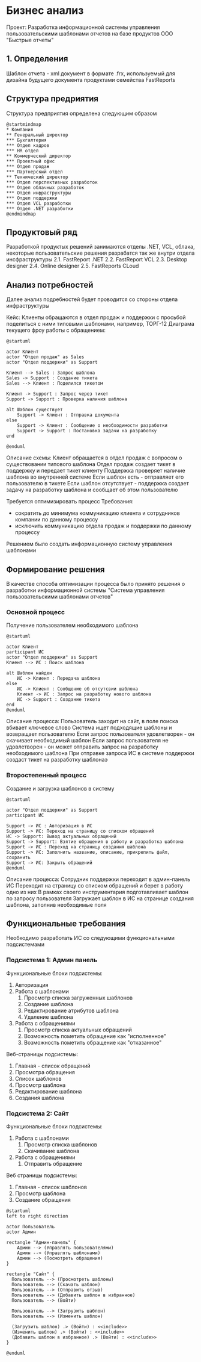 # Бизнес анализ

Проект: Разработка информационной системы управления пользовательскими шаблонами отчетов на базе продуктов ООО "Быстрые отчеты"

## 1. Определения
Шаблон отчета - xml документ в формате .frx, используемый для дизайна будущего документа продуктами семейства FastReports

## Структура предриятия
Структура предприятия определена следующим образом
```plantuml
@startmindmap
* Компания
** Генеральный директор
*** Бухгалтерия
*** Отдел кадров
*** HR отдел
** Коммерческий директор
*** Проектный офис
*** Отдел продаж
*** Партнерский отдел
** Технический директор
*** Отдел перспективных разработок
*** Отдел облачных разработок
*** Отдел инфраструктуры
*** Отдел поддержки
*** Отдел VCL разработки
*** Отдел .NET разработки
@endmindmap
```
## Продуктовый ряд
Разработкой продуктых решений занимаются отделы .NET, VCL, облака, некоторые пользовательские решения разрабатся так же внутри отдела инсфраструктуры
2.1. FastReport .NET
2.2. FastReport VCL
2.3. Desktop designer
2.4. Online designer
2.5. FastReports CLoud

## Анализ потребностей
Далее анализ подребностей будет проводится со стороны отдела инфраструктуры

Кейс: Клиенты обращаются в отдел продаж и поддержки с просьбой поделиться с ними типовыми шаблонами, например, ТОРГ-12
Диаграма текущего фроу работы с обращением:


```plantuml
@startuml

actor Клиент
actor "Отдел продаж" as Sales
actor "Отдел поддержки" as Support

Клиент --> Sales : Запрос шаблона
Sales -> Support : Создание тикета
Sales --> Клиент : Поделился тикетом

Клиент -> Support : Запрос через тикет
Support -> Support : Проверка наличия шаблона

alt Шаблон существует
    Support -> Клиент : Отправка документа
else
    Support -> Клиент : Сообщение о необходимости разработки
    Support -> Support : Постановка задачи на разработку
end

@enduml
```
Описание схемы:
Клиент обращается в отдел продаж с вопросом о существовании типового шаблона
Отдел продаж создает тикет в поддержку и передает тикет клиенту
Поддержка проверяет наличие шаблона во внутренней системе
Если шаблон есть - отправляет его пользователю в тикете
Если шаблон отсутствует - поддержка создает задачу на разработку шаблона и сообщает об этом пользователю

Требуется оптимизировать процесс
Требования:
- сократить до минимума коммуникацию клиента и сотрудников компании по данному процессу
- исключить коммуникацию отдела продаж и поддержки по данному процессу

Решением было создать информационную систему управления шаблонами

## Формирование решения

В качестве способа оптимизации процесса было принято решения о разработки информационной системы "Система управления пользовательскими шаблонами отчетов"

### Основной процесс 
Получение пользователем необходимого шаблона

```plantuml
@startuml

actor Клиент
participant ИС
actor "Отдел поддержки" as Support
Клиент --> ИС : Поиск шаблона

alt Шаблон найден
    ИС -> Клиент : Передача шаблона
else
    ИС -> Клиент : Сообщение об отсутсвии шаблона
    Клиент -> ИС : Запрос на разработку нового шаблона
    ИС -> Support : Создание тикета
end
@enduml
```

Описание процесса:
Пользователь заходит на сайт, в поле поиска вбивает ключевое слово
Система ищет подходящие шаблоны и возвращает пользователю
Если запрос пользователя удовлетворен - он скачивает необходимый шаблон
Если запрос пользователя не удовлетворен - он может отправить запрос на разработку необходимого шаблона
При отправке запроса ИС в системе поддержки создаст тикет на разработку шаблонаэ

### Второстепенный процесс
Создание и загрузка шаблонов в систему
```plantuml
@startuml

actor "Отдел поддержки" as Support
participant ИС

Support -> ИС : Авторизация в ИС
Support -> ИС: Переход на страницу со списком обращений
ИС -> Support: Вывод актуальных обращений
Support -> Support: Взятие обращения в работу и разработка шаблона
Support -> ИС : Переход на страницу создания шаблона
Support -> ИС: Заполнить название, описание, прикрепить файл, сохранить
Support -> ИС: Закрыть обращений
@enduml
```
Описание процесса:
Сотрудник поддержки переходит в админ-панель ИС
Переходит на страницу со списком обращений и берет в работу одно из них
В рамках своего инструментария подготавливает шаблон по запросу пользователя
Загружает шаблон в ИС на странице создания шаблона, заполнив необходимые поля 

## Функциональные требования

Необходимо разработать ИС со следующими функциональными подсистемами

### Подсистема 1: Админ панель
Функциональные блоки подсистемы:
1. Авторизация
2. Работа с шаблонами
    1. Просмотр списка загруженных шаблонов
    2. Создание шаблона
    3. Редактирование атрибутов шаблона
    4. Удаление шаблона
3. Работа с обращениями
    1. Просмотр списка актуальных обращений
    2. Возможность пометить обращение как "исполненное"
    3. Возможность пометить обращение как "отказанное"

Веб-страницы подсистемы:
1. Главная - список обращений
2. Просмотра обращения
3. Список шаблонов
4. Просмотр шаблона
5. Редактирование шаблона
6. Создания шаблона
### Подсистема 2: Сайт
Функциональные блоки подсистемы:
1. Работа с шаблонами
    1. Просмотр списка шаблонов
    2. Скачивание шаблона
2. Работа с обращениями
    1. Отправить обращение

Веб страницы подсистемы:
1. Главная - список шаблонов
2. Просмотр шаблона
3. Создание обращения 
```plantuml
@startuml
left to right direction

actor Пользователь
actor Админ

rectangle "Админ-панель" {
    Админ --> (Управлять пользователями)
    Админ --> (Управлять шаблонами)
    Админ --> (Посмотреть обращения)
}

rectangle "Сайт" {
  Пользователь --> (Просмотреть шаблоны)
  Пользователь --> (Скачать шаблон)
  Пользователь --> (Отправить отзыв)
  Пользователь --> (Добавить шаблон в избранное)
  Пользователь --> (Войти)

  Пользователь --> (Загрузить шаблон)
  Пользователь --> (Изменить шаблон)

  (Загрузить шаблон) .> (Войти) : <<include>>
  (Изменить шаблон) .> (Войти) : <<include>>
  (Добавить шаблон в избранное) .> (Войти) : <<include>>
}

@enduml
```